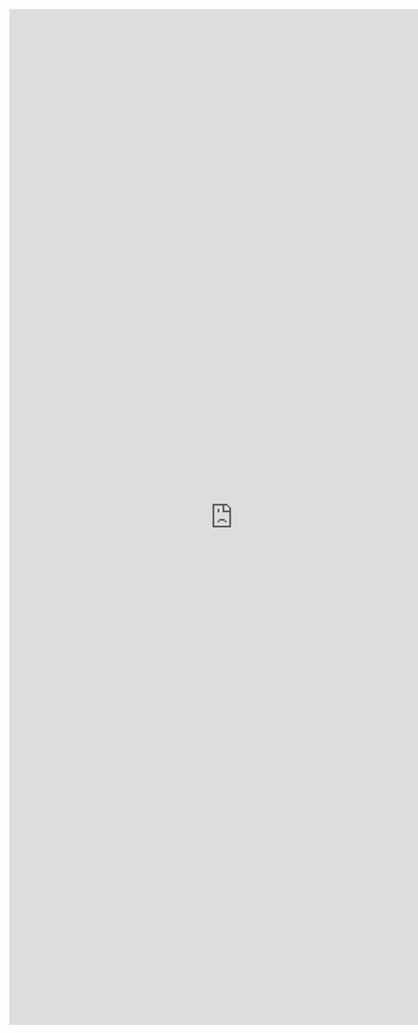 <iframe src="https://docs.google.com/forms/d/e/1FAIpQLSdOcV24xd77uVCH9OoM7ldbFb19FVnG1SHVXyVk9rghHyIksg/viewform?embedded=true" width="800" height="1817" frameborder="0" marginheight="0" marginwidth="0">Загрузка...</iframe>
